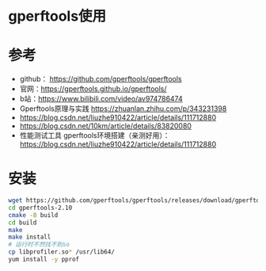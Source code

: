 # gperftools使用

# 参考

- github： https://github.com/gperftools/gperftools 
- 官网：https://gperftools.github.io/gperftools/
- b站：https://www.bilibili.com/video/av974786474
- Gperftools原理与实践 https://zhuanlan.zhihu.com/p/343231398
-  https://blog.csdn.net/liuzhe910422/article/details/111712880
- https://blog.csdn.net/10km/article/details/83820080
- 性能测试工具 gperftools环境搭建（亲测好用）：https://blog.csdn.net/liuzhe910422/article/details/111712880

# 安装

```bash
wget https://github.com/gperftools/gperftools/releases/download/gperftools-2.10/gperftools-2.10.tar.gz
cd gperftools-2.10
cmake -B build
cd build
make
make install
# 运行时不然找不到so
cp libprofiler.so* /usr/lib64/
yum install -y pprof
```



